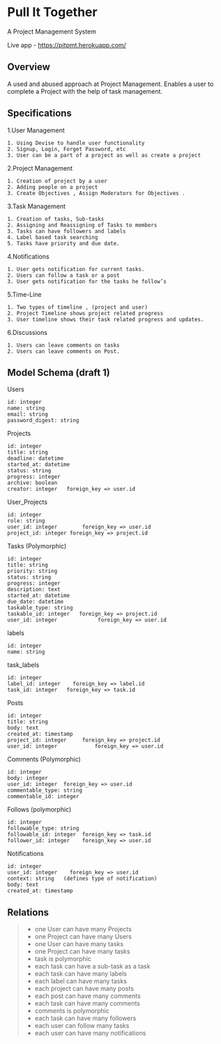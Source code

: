 # Pull It Together
A Project Management System

Live app - https://pitpmt.herokuapp.com/

## Overview
A used and abused approach at Project Management. Enables a user to complete a Project with the help of task management.

## Specifications
1.User Management

    1. Using Devise to handle user functionality
    2. Signup, Login, Forget Password, etc
    3. User can be a part of a project as well as create a project

2.Project Management

    1. Creation of project by a user
    2. Adding people on a project
    3. Create Objectives , Assign Moderators for Objectives .

3.Task Management 
    
    1. Creation of tasks, Sub-tasks
    2. Assigning and Reassigning of Tasks to members
    3. Tasks can have followers and labels
    4. Label based task searching
    5. Tasks have priority and due date.
    
4.Notifications 

    1. User gets notification for current tasks.
    2. Users can follow a task or a post
    3. User gets notification for the tasks he follow’s
    
5.Time-Line  

    1. Two types of timeline , (project and user)
    2. Project Timeline shows project related progress
    3. User timeline shows their task related progress and updates.
    
6.Discussions 

    1. Users can leave comments on tasks
    2. Users can leave comments on Post.

## Model Schema (draft 1)
Users 

    id: integer 
    name: string
    email: string
    password_digest: string


Projects 

    id: integer
    title: string
    deadline: datetime
    started_at: datetime
    status: string
    progress: integer
    archive: boolean
    creator: integer   foreign_key => user.id


User_Projects

    id: integer
    role: string
    user_id: integer 		foreign_key => user.id
    project_id: integer foreign_key => project.id

Tasks (Polymorphic)

    id: integer
    title: string
    priority: string
    status: string
    progress: integer
    description: text
    started_at: datetime
    due_date: datetime
    taskable_type: string
    taskable_id: integer   foreign_key => project.id
    user_id: integer 			 foreign_key => user.id

labels 

    id: integer
    name: string

task_labels

    id: integer
    label_id: integer	 foreign_key => label.id
    task_id: integer   foreign_key => task.id

Posts

    id: integer
    title: string
    body: text
    created_at: timestamp
    project_id: integer		foreign_key => project.id
    user_id: integer 			foreign_key => user.id

Comments (Polymorphic)

    id:	integer
    body: integer
    user_id: integer  foreign_key => user.id
    commentable_type: string
    commentable_id: integer 

Follows (polymorphic)

    id: integer
    followable_type: string  
    followable_id: integer	foreign_key => task.id
    follower_id: integer	foreign_key => user.id

Notifications

    id: integer
    user_id: integer 	foreign_key => user.id
    context: string   (defines type of notification)
    body: text
    created_at: timestamp

## Relations 
>- one User can have many Projects
>- one Project can have many Users
>- one User can have many tasks
>- one Project can have many tasks
>- task is polymorphic
>- each task can have a sub-task as a task
>- each task can have many labels
>- each label can have many tasks
>- each project can have many posts
>- each post can have many comments
>- each task can have many comments
>- comments is polymorphic
>- each task can have many followers
>- each user can follow many tasks
>- each user can have many notifications